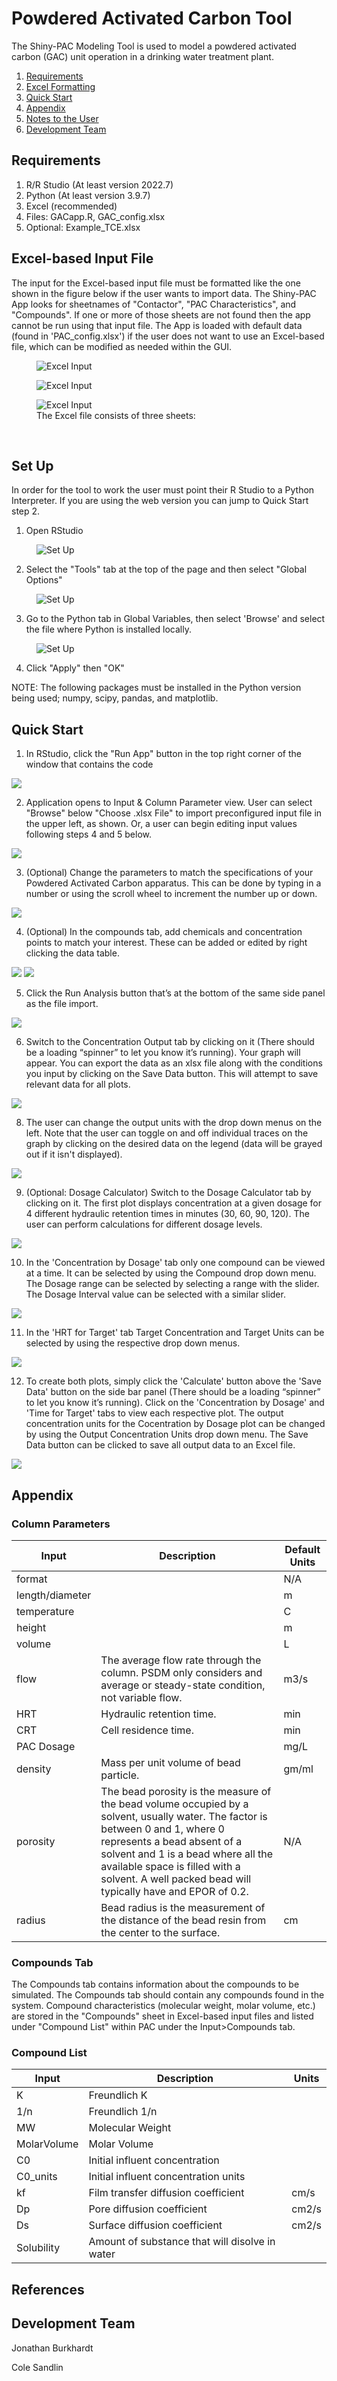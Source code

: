 # Powdered Activated Carbon Tool

The Shiny-PAC Modeling Tool is used to model a powdered activated carbon (GAC) unit operation in a drinking water treatment plant.

1. [Requirements](#requirements)
2. [Excel Formatting](#excel-based-input-file)
3. [Quick Start](#quick-start)
4. [Appendix](#appendix)
5. [Notes to the User](#notes-to-the-user)
6. [Development Team](#development-team)

## Requirements 
1. R/R Studio (At least version 2022.7)
2. Python (At least version 3.9.7)
3. Excel (recommended)
4. Files: GACapp.R, GAC_config.xlsx
5. Optional: Example_TCE.xlsx

## Excel-based Input File
The input for the Excel-based input file must be formatted like the one shown in the figure below if the user wants to import data. The Shiny-PAC App looks for sheetnames of "Contactor", "PAC Characteristics", and "Compounds". If one or more of those sheets are not found then the app cannot be run using that input file. The App is loaded with default data (found in 'PAC_config.xlsx') if the user does not want to use an Excel-based file, which can be modified as needed within the GUI.

<figure>
     <img src="DocumentPics/image1.png"
         alt="Excel Input">
</figure>

<figure>
    <img src="DocumentPics/image2.png"
         alt="Excel Input">
</figure>

<figure>
    <img src="DocumentPics/image3.png"
         alt="Excel Input">
    <figcaption>The Excel file consists of three sheets: 
    </figcaption>
</figure>

&nbsp;

## Set Up

In order for the tool to work the user must point their R Studio to a Python Interpreter. If you are using the web version you can jump to Quick Start step 2.

1. Open RStudio

<figure>
    <img src="DocumentPics/image4.png"
         alt="Set Up">
</figure>

2. Select the "Tools" tab at the top of the page and then select "Global Options"

<figure>
    <img src="DocumentPics/image5.png"
         alt="Set Up">
</figure>

3. Go to the Python tab in Global Variables, then select 'Browse' and select the file where Python is installed locally.

<figure>
    <img src="DocumentPics/image6.png"
         alt="Set Up">
</figure>

4. Click "Apply" then "OK"

NOTE: The following packages must be installed in the Python version being used; numpy, scipy, pandas, and matplotlib.


## Quick Start

1. In RStudio, click the "Run App" button in the top right corner of the window that contains the code

![](DocumentPics/image7.png)

2. Application opens to Input & Column Parameter view. User can select "Browse" below "Choose .xlsx File" to import preconfigured input file in the upper left, as shown. Or, a user can begin editing input values following steps 4 and 5 below.

![](DocumentPics/image8.png)


3. (Optional) Change the parameters to match the specifications of your Powdered Activated Carbon apparatus. This can be done by typing in a number or using the scroll wheel to increment the number up or down.

![](DocumentPics/image9.png)

4. (Optional) In the compounds tab, add chemicals and concentration points to match your interest. These can be added or edited by right clicking the data table.

![](DocumentPics/image10.png)
![](DocumentPics/image11.png)

5.	Click the Run Analysis button that’s at the bottom of the same side panel as the file import.

![](DocumentPics/image12.png)

6.	Switch to the Concentration Output tab by clicking on it (There should be a loading “spinner” to let you know it’s running). Your graph will appear. You can export the data as an xlsx file along with the conditions you input by clicking on the Save Data button. This will attempt to save relevant data for all plots.

![](DocumentPics/image13.png)

8. The user can change the output units with the drop down menus on the left. Note that the user can toggle on and off individual traces on the graph by clicking on the desired data on the legend (data will be grayed out if it isn't displayed).

![](DocumentPics/image14.png)

9. (Optional: Dosage Calculator) Switch to the Dosage Calculator tab by clicking on it. The first plot displays concentration at a given dosage for 4 different hydraulic retention times in minutes (30, 60, 90, 120). The user can perform calculations for different dosage levels. 

![](DocumentPics/image15.png)

10. In the 'Concentration by Dosage' tab only one compound can be viewed at a time. It can be selected by using the Compound drop down menu. The Dosage range can be selected by selecting a range with the slider. The Dosage Interval value can be selected with a similar slider.

![](DocumentPics/image16.png)

11. In the 'HRT for Target' tab Target Concentration and Target Units can be selected by using the respective drop down menus.

![](DocumentPics/image17.png)

12. To create both plots, simply click the 'Calculate' button above the 'Save Data' button on the side bar panel (There should be a loading “spinner” to let you know it’s running). Click on the 'Concentration by Dosage' and 'Time for Target' tabs to view each respective plot. The output concentration units for the Cocentration by Dosage plot can be changed by using the Output Concentration Units drop down menu. The Save Data button can be clicked to save all output data to an Excel file.

![](DocumentPics/image18.png)


## Appendix

### Column Parameters

| Input | Description | Default Units
|--- |--- |---
|format | |N/A
|length/diameter | |m
|temperature | |C
|height | |m
|volume | |L
|flow |The average flow rate through the column. PSDM only considers and average or steady-state condition, not variable flow. |m3/s
|HRT |Hydraulic retention time. |min
|CRT |Cell residence time. |min
|PAC Dosage | |mg/L
|density |Mass per unit volume of bead particle. |gm/ml
|porosity | The bead porosity is the measure of the bead volume occupied by a solvent, usually water. The factor is between 0 and 1, where 0 represents a bead absent of a solvent and 1 is a bead where all the available space is filled with a solvent. A well packed bead will typically have and EPOR of 0.2. |N/A
|radius |Bead radius is the measurement of the distance of the bead resin from the center to the surface. |cm


### Compounds Tab

The Compounds tab contains information about the compounds to be simulated. The Compounds tab should contain any compounds found in the system. Compound characteristics (molecular weight, molar volume, etc.) are stored in the "Compounds" sheet in Excel-based input files and listed under "Compound List" within PAC under the Input>Compounds tab.


### Compound List
| Input | Description | Units
|--- |--- |---
|K |Freundlich K |
|1/n |Freundlich 1/n |
|MW |Molecular Weight |
|MolarVolume |Molar Volume |
|C0 |Initial influent concentration |
|C0_units |Initial influent concentration units |
|kf |Film transfer diffusion coefficient |cm/s
|Dp |Pore diffusion coefficient |cm2/s
|Ds |Surface diffusion coefficient |cm2/s
|Solubility |Amount of substance that will disolve in water |


## References


## Development Team
Jonathan Burkhardt

Cole Sandlin
